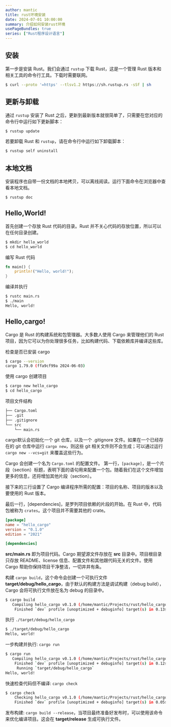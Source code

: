 ```yaml
---
author: mantic
title: rust环境安装
date: 2024-07-01 10:00:00
summary: 介绍如何安装rust环境
usePageBundles: true
series: ["Rust程序设计语言"]
---
```


## 安装

第一步是安装 Rust。我们会通过 `rustup` 下载 Rust，这是一个管理 Rust 版本和相关工具的命令行工具。下载时需要联网。

```bash
$ curl --proto '=https' --tlsv1.2 https://sh.rustup.rs -sSf | sh
```

## 更新与卸载

通过 `rustup` 安装了 Rust 之后，更新到最新版本就很简单了，只需要在您对应的命令行中运行如下更新脚本：

```bash
$ rustup update
```

若要卸载 Rust 和 `rustup`，请在命令行中运行如下卸载脚本：

```bash
$ rustup self uninstall
```

## 本地文档

安装程序也自带一份文档的本地拷贝，可以离线阅读。运行下面命令在浏览器中查看本地文档。

```bash
$ rustup doc
```

## Hello,World!

首先创建一个存放 Rust 代码的目录。Rust 并不关心代码的存放位置，所以可以在任何目录创建。

```bash
$ mkdir hello_world
$ cd hello_world
```

编写 Rust 代码

```rust
fn main() {
    println!("Hello, world!");
}
```

编译并执行

```bash
$ rustc main.rs
$ ./main
Hello, world!
```

## Hello,cargo!

Cargo 是 Rust 的构建系统和包管理器。大多数人使用 Cargo 来管理他们的 Rust 项目，因为它可以为你处理很多任务，比如构建代码、下载依赖库并编译这些库。

检查是否已安装 cargo

```bash
$ cargo --version
cargo 1.79.0 (ffa9cf99a 2024-06-03)
```

使用 cargo 创建项目

```bash
$ cargo new hello_cargo
$ cd hello_cargo
```

项目文件结构
```bash
├── Cargo.toml
├── .git
├── .gitignore
└── src
    └── main.rs
```

cargo默认会初始化一个 git 仓库，以及一个 .gitignore 文件。如果在一个已经存在的 git 仓库中运行 `cargo new`，则这些 git 相关文件则不会生成；可以通过运行 `cargo new --vcs=git` 来覆盖这些行为。

Cargo 会创建一个名为 `Cargo.toml` 的配置文件。
第一行，`[package]`，是一个片段（section）标题，表明下面的语句用来配置一个包。随着我们在这个文件增加更多的信息，还将增加其他片段（section）。

接下来的三行设置了 Cargo 编译程序所需的配置：项目的名称、项目的版本以及要使用的 Rust 版本。

最后一行，[dependencies]，是罗列项目依赖的片段的开始。在 Rust 中，代码包被称为 `crates`。这个项目并不需要其他的 crate。

```toml
[package]
name = "hello_cargo"
version = "0.1.0"
edition = "2021"

[dependencies]
```

**src/main.rs** 即为项目代码。Cargo 期望源文件存放在 **src** 目录中。项目根目录只存放 README、license 信息、配置文件和其他跟代码无关的文件。使用 Cargo 帮助你保持项目干净整洁，一切井井有条。

构建 `cargo build`，这个命令会创建一个可执行文件 **target/debug/hello_cargo**，由于默认的构建方法是调试构建（debug build），Cargo 会将可执行文件放在名为 debug 的目录中。

```bash
$ cargo build
   Compiling hello_cargo v0.1.0 (/home/mantic/Projects/rust/hello_cargo)
    Finished `dev` profile [unoptimized + debuginfo] target(s) in 0.13s
```

执行 `./target/debug/hello_cargo`

```bash
$ ./target/debug/hello_cargo 
Hello, world!
```

一步构建并执行: `cargo run`

```bash
$ cargo run
   Compiling hello_cargo v0.1.0 (/home/mantic/Projects/rust/hello_cargo)
    Finished `dev` profile [unoptimized + debuginfo] target(s) in 0.12s
     Running `target/debug/hello_cargo`
Hello, world!
```

快速检查代码但不编译: `cargo check`

```bash
$ cargo check
    Checking hello_cargo v0.1.0 (/home/mantic/Projects/rust/hello_cargo)
    Finished `dev` profile [unoptimized + debuginfo] target(s) in 0.05s
```

发布构建: `cargo build --release`，当项目最终准备好发布时，可以使用该命令来优化编译项目。这会在 **target/release** 生成可执行文件。